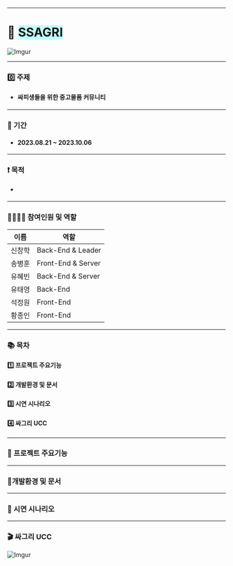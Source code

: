 


---
# 🌊 <span style="background-color:#C0FFFF"> SSAGRI </span> 
![Imgur](https://i.imgur.com/B9kthsD.png)

---
### 0️⃣ 주제
- #### 싸피생들을 위한 중고물품 커뮤니티
---
### 📅 기간
- #### 2023.08.21 ~ 2023.10.06
---
### ❗️ 목적
- #### 
---
### 👨‍👨‍👧‍👦 참여인원 및 역할
| 이름 | 역할 |
| ---- | ------------- |
| 신창학 | Back-End & Leader |
| 송병훈 | Front-End & Server |
| 유혜빈 | Back-End & Server |
| 유태영 | Back-End |
| 석정원 | Front-End |
| 황종인 | Front-End |
---
### 📚 목차
#### 1️⃣ 프로젝트 주요기능 
#### 2️⃣ 개발환경 및 문서
#### 3️⃣ 시연 시나리오
#### 4️⃣ 싸그리 UCC
---
### 👀 프로젝트 주요기능
--- 
### 📝개발환경 및 문서
---
### 🌊 시연 시나리오
---
### 🎬 싸그리 UCC
![Imgur](https://i.imgur.com/8MQRBWL.png)
